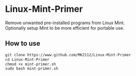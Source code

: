# Linux-Mint-Primer
Remove unwanted pre-installed programs from Linux Mint.<br>
Optionally setup Mint to be more efficient for portable use.

## How to use
```txt
git clone https://www.github.com/MK2112/Linux-Mint-Primer
cd Linux-Mint-Primer
chmod +x mint-primer.sh
sudo bash mint-primer.sh
```
